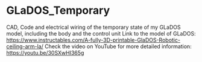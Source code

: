 # GLaDOS_Temporary
CAD, Code and electrical wiring of the temporary state of my GLaDOS model, including the body and the control unit
Link to the model of GLaDOS: https://www.instructables.com/A-fully-3D-printable-GlaDOS-Robotic-ceiling-arm-la/
Check the video on YouTube for more detailed information: https://youtu.be/30SXwHI365g
